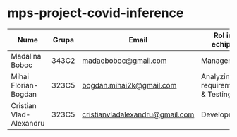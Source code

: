 # mps-project-covid-inference

| Nume                    | Grupa | Email                           | Rol in echipa                    | Link CV |
|-------------------------|-------|---------------------------------|----------------------------------|---------|
| Madalina Boboc          | 343C2 | madaeboboc@gmail.com            | Management                       |         |
| Mihai Florian-Bogdan    | 323C5 | bogdan.mihai2k@gmail.com        | Analyzing requirements & Testing |         |
| Cristian Vlad-Alexandru | 323C5 | cristianvladalexandru@gmail.com | Development                      |         |
